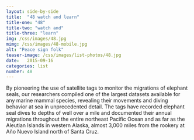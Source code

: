 ```yaml
---
layout: side-by-side
title:  "48 watch and learn"
title-one: "48"
title-two: "watch and"
title-three: "learn"
img: /css/images/48.jpg
mimg: /css/images/48-mobile.jpg
alt: "Peace sign folk"
teaser-image: /css/images/list-photos/48.jpg
date:   2015-09-16
categories: list
number: 48
---
```

By pioneering the use of satellite tags to monitor the migrations of elephant seals, our researchers compiled one of the largest datasets available for any marine mammal species, revealing their movements and diving behavior at sea in unprecedented detail. The tags have recorded elephant seal dives to depths of well over a mile and documented their annual migrations throughout the entire northeast Pacific Ocean and as far as the Aleutian Islands in western Alaska, almost 3,000 miles from the rookery at Año Nuevo Island north of Santa Cruz.
